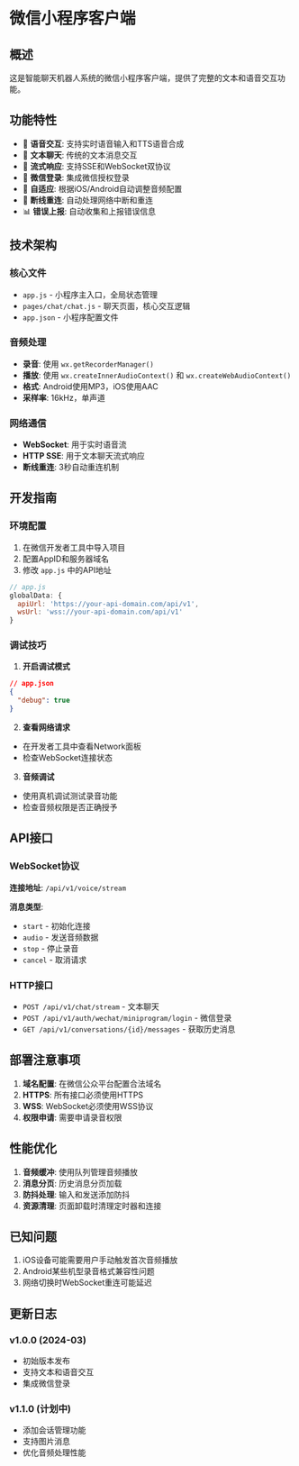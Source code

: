# 微信小程序客户端

## 概述

这是智能聊天机器人系统的微信小程序客户端，提供了完整的文本和语音交互功能。

## 功能特性

- 🎤 **语音交互**: 支持实时语音输入和TTS语音合成
- 💬 **文本聊天**: 传统的文本消息交互
- 🔄 **流式响应**: 支持SSE和WebSocket双协议
- 🔐 **微信登录**: 集成微信授权登录
- 📱 **自适应**: 根据iOS/Android自动调整音频配置
- 🔌 **断线重连**: 自动处理网络中断和重连
- 📊 **错误上报**: 自动收集和上报错误信息

## 技术架构

### 核心文件

- `app.js` - 小程序主入口，全局状态管理
- `pages/chat/chat.js` - 聊天页面，核心交互逻辑
- `app.json` - 小程序配置文件

### 音频处理

- **录音**: 使用 `wx.getRecorderManager()` 
- **播放**: 使用 `wx.createInnerAudioContext()` 和 `wx.createWebAudioContext()`
- **格式**: Android使用MP3，iOS使用AAC
- **采样率**: 16kHz，单声道

### 网络通信

- **WebSocket**: 用于实时语音流
- **HTTP SSE**: 用于文本聊天流式响应
- **断线重连**: 3秒自动重连机制

## 开发指南

### 环境配置

1. 在微信开发者工具中导入项目
2. 配置AppID和服务器域名
3. 修改 `app.js` 中的API地址

```javascript
// app.js
globalData: {
  apiUrl: 'https://your-api-domain.com/api/v1',
  wsUrl: 'wss://your-api-domain.com/api/v1'
}
```

### 调试技巧

1. **开启调试模式**
```json
// app.json
{
  "debug": true
}
```

2. **查看网络请求**
- 在开发者工具中查看Network面板
- 检查WebSocket连接状态

3. **音频调试**
- 使用真机调试测试录音功能
- 检查音频权限是否正确授予

## API接口

### WebSocket协议

**连接地址**: `/api/v1/voice/stream`

**消息类型**:
- `start` - 初始化连接
- `audio` - 发送音频数据
- `stop` - 停止录音
- `cancel` - 取消请求

### HTTP接口

- `POST /api/v1/chat/stream` - 文本聊天
- `POST /api/v1/auth/wechat/miniprogram/login` - 微信登录
- `GET /api/v1/conversations/{id}/messages` - 获取历史消息

## 部署注意事项

1. **域名配置**: 在微信公众平台配置合法域名
2. **HTTPS**: 所有接口必须使用HTTPS
3. **WSS**: WebSocket必须使用WSS协议
4. **权限申请**: 需要申请录音权限

## 性能优化

1. **音频缓冲**: 使用队列管理音频播放
2. **消息分页**: 历史消息分页加载
3. **防抖处理**: 输入和发送添加防抖
4. **资源清理**: 页面卸载时清理定时器和连接

## 已知问题

1. iOS设备可能需要用户手动触发首次音频播放
2. Android某些机型录音格式兼容性问题
3. 网络切换时WebSocket重连可能延迟

## 更新日志

### v1.0.0 (2024-03)
- 初始版本发布
- 支持文本和语音交互
- 集成微信登录

### v1.1.0 (计划中)
- 添加会话管理功能
- 支持图片消息
- 优化音频处理性能
